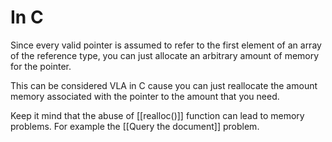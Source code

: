 # In C
Since every valid pointer is assumed to refer to the first element of an array of the reference type, you can just allocate an arbitrary amount of memory for the pointer.

This can be considered VLA in C cause you can just reallocate the amount 
memory associated with the pointer to the amount that you need. 

 Keep it mind that the abuse of [[realloc()]] function can lead to memory problems. For example the [[Query the document]] problem.